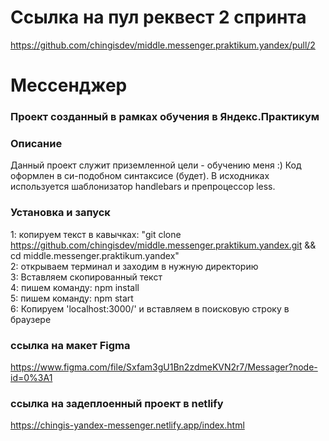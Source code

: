# Ссылка на пул реквест 2 спринта
https://github.com/chingisdev/middle.messenger.praktikum.yandex/pull/2

# Мессенджер 
### Проект созданный в рамках обучения в Яндекс.Практикум 
### Описание
Данный проект служит приземленной цели - обучению меня :) Код оформлен в си-подобном синтаксисе (будет).
В исходниках используется шаблонизатор handlebars и препроцессор less.

### Установка и запуск
1: копируем текст в кавычках: "git clone https://github.com/chingisdev/middle.messenger.praktikum.yandex.git && cd middle.messenger.praktikum.yandex" <br/>
2: открываем терминал и заходим в нужную директорию <br />
3: Вставляем скопированный текст <br />
4: пишем команду: npm install <br/>
5: пишем команду: npm start <br />
6: Копируем 'localhost:3000/' и вставляем в поисковую строку в браузере <br />
### ссылка на макет Figma
https://www.figma.com/file/Sxfam3gU1Bn2zdmeKVN2r7/Messager?node-id=0%3A1
### ссылка на задеплоенный проект в netlify
https://chingis-yandex-messenger.netlify.app/index.html
